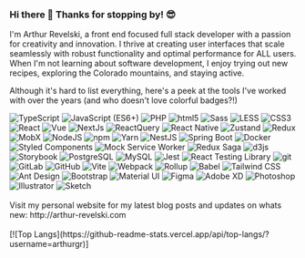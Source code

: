  ### Hi there 👋 Thanks for stopping by! 😎

<!--
**arthurgr/arthurgr** is a ✨ _special_ ✨ repository because its `README.md` (this file) appears on your GitHub profile.

Here are some ideas to get you started:

- 🔭 I’m currently working on ...
- 🌱 I’m currently learning ...
- 👯 I’m looking to collaborate on ...
- 🤔 I’m looking for help with ...
- 💬 Ask me about ...
- 📫 How to reach me: ...
- 😄 Pronouns: ...
- ⚡ Fun fact: ...
-->

I'm Arthur Revelski, a front end focused full stack developer with a passion for creativity and innovation.
I thrive at creating user interfaces that scale seamlessly with robust functionality and optimal performance for ALL users. When I'm not learning about software development, I enjoy trying out new recipes, exploring the Colorado mountains, and staying active. 

Although it's hard to list everything, here's a peek at the tools I've worked with over the years (and who doesn't love colorful badges?!)

<div>
<img alt="TypeScript" src="https://img.shields.io/badge/-TypeScript-3178C6?style=flat-square&logo=typescript&logoColor=white" />
<img alt="JavaScript (ES6+)" src="https://img.shields.io/badge/JavaScript%20(ES6%2B)-%23F7DF1E?style=flat-square&logo=javascript&logoColor=%23fff" />
<img alt="PHP" src="https://img.shields.io/badge/PHP-%23777BB4?style=flat-square&logo=php&logoColor=%23fff" />
<img alt="html5" src="https://img.shields.io/badge/-HTML5-E34F26?style=flat-square&logo=html5&logoColor=white" />
<img alt="Sass" src="https://img.shields.io/badge/-Sass-CC6699?style=flat-square&logo=sass&logoColor=white" />
<img alt="LESS" src="https://img.shields.io/badge/Less-%231D365D?style=flat-square&logo=less&logoColor=%23fff" />
<img alt="CSS3" src="https://img.shields.io/badge/CSS3-%231572B6?style=flat-square&logo=css3&logoColor=%23fff" />
<img alt="React" src="https://img.shields.io/badge/-React-61DAFB?style=flat-square&logo=react&logoColor=%23fff" />
<img alt="Vue" src="https://img.shields.io/badge/-Vue-4FC08D?style=flat-square&logo=vue.js&logoColor=%23fff" />
<img alt="NextJs" src="https://img.shields.io/badge/-Next-000000?style=flat-square&logo=next.js&logoColor=%23fff" />
<img alt="ReactQuery" src="https://img.shields.io/badge/-React_Query-FF4154?style=flat-square&logo=reacttable&logoColor=fff" />
<img alt="React Native" src="https://img.shields.io/badge/-React_Native-61DAFB?style=flat-square&logo=react&logoColor=000" />
<img alt="Zustand" src="https://img.shields.io/badge/-Zustand-7CC631?style=flat-square&logoColor=%23fff" />
<img alt="Redux" src="https://img.shields.io/badge/-Redux-764ABC?style=flat-square&logo=redux&logoColor=white" />
<img alt="MobX" src="https://img.shields.io/badge/-MobX-FF7102?style=flat-square&logo=mobx&logoColor=fff" />
<img alt="NodeJS" src="https://img.shields.io/badge/-Node-339933?style=flat-square&logo=node.js&logoColor=white" />
<img alt="npm" src="https://img.shields.io/badge/-NPM-CB3837?style=flat-square&logo=npm&logoColor=white" />
<img alt="Yarn" src="https://img.shields.io/badge/-Yarn-2C8EBB?style=flat-square&logo=yarn&logoColor=fff" />
<img alt="NestJS" src="https://img.shields.io/badge/-NestJS-E0234E?style=flat-square&logo=NestJS&logoColor=%23fff" />
<img alt="Spring Boot" src="https://img.shields.io/badge/Spring%20Boot-6DB33F?style=flat-square&logo=springboot&logoColor=%23fff" />
<img alt="Docker" src="https://img.shields.io/badge/-Docker-2496ED?style=flat-square&logo=docker&logoColor=white" />
<img alt="Styled Components" src="https://img.shields.io/badge/-Styled_Components-DB7093?style=flat-square&logo=styled-components&logoColor=fff" />
<img alt="Mock Service Worker" src="https://img.shields.io/badge/-MobX-FF7102?style=flat-square&logo=mobx&logoColor=fff" />
<img alt="Redux Saga" src="https://img.shields.io/badge/-ReduxSaga-999999?style=flat-square&logo=reduxsaga&logoColor=%23fff" />
<img alt="d3js" src="https://img.shields.io/badge/-D3.js-F9A03C?style=flat-square&logo=d3.js&logoColor=white" />
<img alt="Storybook" src="https://img.shields.io/badge/-Storybook-09B3AF?style=flat-square&logo=storybook&logoColor=%23fff" />
<img alt="PostgreSQL" src="https://img.shields.io/badge/-PostgreSQL-4169E1?style=flat-square&logo=postgresql&logoColor=white" />
<img alt="MySQL" src="https://img.shields.io/badge/-MySQL-4479A1?style=flat-square&logo=mysql&logoColor=%23fff" />
<img alt="Jest" src="https://img.shields.io/badge/-Jest-C21325?style=flat-square&logo=jest&logoColor=white" />
<img alt="React Testing Library" src="https://img.shields.io/badge/-React%20Testing%20Library-E33332?style=flat-square&logo=testinglibrary&logoColor=%23fff" />
<img alt="git" src="https://img.shields.io/badge/-Git-F05032?style=flat-square&logo=git&logoColor=white" />
<img alt="GitLab" src="https://img.shields.io/badge/Gitlab-FC6D26?style=flat-square&logo=gitlab&logoColor=%23fff" />
<img alt="GitHub" src="https://img.shields.io/badge/Github-%23181717?style=flat-square&logo=github&logoColor=%23fff" />
<img alt="Vite" src="https://img.shields.io/badge/-Vite-646CFF?style=flat-square&logo=vite&logoColor=%23fff" />
<img alt="Webpack" src="https://img.shields.io/badge/-Webpack-8DD6F9?style=flat-square&logo=webpack&logoColor=white" />
<img alt="Rollup" src="https://img.shields.io/badge/-Rollup-EC4A3F?style=flat-square&logo=rollup.js&logoColor=white" />
<img alt="Babel" src="https://img.shields.io/badge/Bable-%23F9DC3E?style=flat-square&logo=babel&logoColor=%23fff" />
<img alt="Tailwind CSS" src="https://img.shields.io/badge/-Tailwind-06B6D4?style=flat-square&logo=tailwind-css&logoColor=fff" />
<img alt="Ant Design" src="https://img.shields.io/badge/Ant%20Design-%230170FE?style=flat-square&logo=antdesign&logoColor=%23fff" />
<img alt="Bootstrap" src="https://img.shields.io/badge/Bootstrap-%237952B3?style=flat-square&logo=bootstrap&logoColor=%23fff" />
<img alt="Material UI" src="https://img.shields.io/badge/Material%20UI-%23757575?style=flat-square&logo=materialdesign&logoColor=%23fff" />
<img alt="Figma" src="https://img.shields.io/badge/Figma-%23F24E1E?style=flat-square&logo=figma&logoColor=%23fff" />
<img alt="Adobe XD" src="https://img.shields.io/badge/Adobe%20XD-%23FF61F6?style=flat-square&logo=adobexd&logoColor=%23fff" />
<img alt="Photoshop" src="https://img.shields.io/badge/Photoshop-%2331A8FF?style=flat-square&logo=adobephotoshop&logoColor=%23fff" />
<img alt="Illustrator" src="https://img.shields.io/badge/Illustrator-%23FF9A00?style=flat-square&logo=adobeillustrator&logoColor=%23fff" />
<img alt="Sketch" src="https://img.shields.io/badge/Sketch-%23F7B500?style=flat-square&logo=sketch&logoColor=%23fff" />
</div>
<br>
Visit my personal website for my latest blog posts and updates on whats new: http://arthur-revelski.com
<br>
<br>
[![Top Langs](https://github-readme-stats.vercel.app/api/top-langs/?username=arthurgr)]
